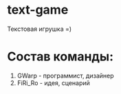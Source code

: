 # text-game
Текстовая игрушка =)

# Состав команды:
1. GWarp - программист, дизайнер
2. FiRi_Ro - идея, сценарий
